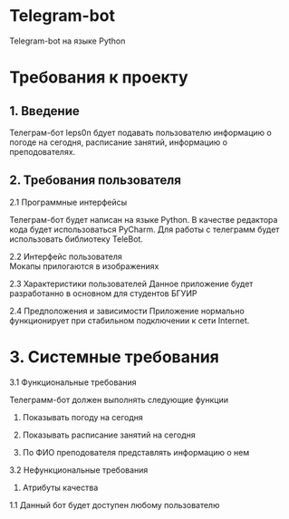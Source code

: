 # Telegram-bot
Telegram-bot на языке Python

# Требования к проекту  
## 1. Введение  
Телеграм-бот leps0n бдует подавать пользователю информацию о погоде на сегодня, расписание занятий, информацию о преподователях. 
## 2. Требования пользователя
  2.1 Программные интерфейсы  

Телеграм-бот будет написан на языке Python. В качестве редактора кода будет использоваться PyCharm. 
Для работы с телеграмм будет использовать библиотеку TeleBot.

2.2 Интерфейс пользователя  
Мокапы прилогаются в изображениях

2.3 Характеристики пользователей
Данное приложение будет разработанно в основном для студентов БГУИР

2.4 Предположения и зависимости
Приложение нормально функционирует при стабильном подключении к сети Internet.

# 3. Системные требования

3.1 Функциональные требования

Телеграмм-бот должен выполнять следующие функции

1. Показывать погоду на сегодня

2. Показывать расписание занятий на сегодня

3. По ФИО преподователя представлять информацию о нем

3.2 Нефункциональные требования

1. Атрибуты качества

1.1 Данный бот будет доступен любому пользователю 
